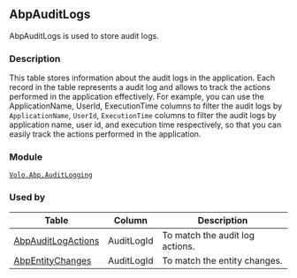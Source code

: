 ## AbpAuditLogs

AbpAuditLogs is used to store audit logs.

### Description

This table stores information about the audit logs in the application. Each record in the table represents a audit log and allows to track the actions performed in the application effectively. For example, you can use the ApplicationName, UserId, ExecutionTime columns to filter the audit logs by `ApplicationName`, `UserId`, `ExecutionTime` columns to filter the audit logs by application name, user id, and execution time respectively, so that you can easily track the actions performed in the application.

### Module

[`Volo.Abp.AuditLogging`](../../Audit-Logging.md)

### Used by

| Table | Column | Description |
| --- | --- | --- |
| [AbpAuditLogActions](AbpAuditLogActions.md) | AuditLogId | To match the audit log actions. |
| [AbpEntityChanges](AbpEntityChanges.md) | AuditLogId | To match the entity changes. |